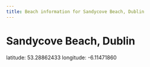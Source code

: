 ```yaml
---
title: Beach information for Sandycove Beach, Dublin
---
```

# Sandycove Beach, Dublin 

<div class="location-info">latitude: 53.28862433 longitude: -6.11471860</div>
<div id="met-eireann-warnings" onload="get_met_eireann_warnings(EI07)"></div>
<div></div>